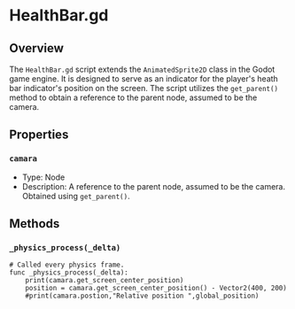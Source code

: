 # HealthBar.gd

## Overview

The `HealthBar.gd` script extends the `AnimatedSprite2D` class in the Godot game engine. It is designed to serve as an indicator for the player's heath bar indicator's position on the screen. The script utilizes the `get_parent()` method to obtain a reference to the parent node, assumed to be the camera.

## Properties

### `camara`

- Type: Node
- Description: A reference to the parent node, assumed to be the camera. Obtained using `get_parent()`.

## Methods

### `_physics_process(_delta)`

```gdscript
# Called every physics frame.
func _physics_process(_delta):
    print(camara.get_screen_center_position)
    position = camara.get_screen_center_position() - Vector2(400, 200)
    #print(camara.postion,"Relative position ",global_position)
```

